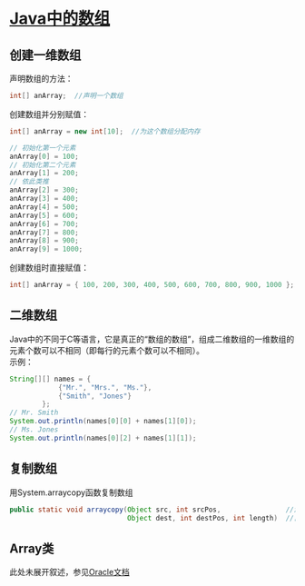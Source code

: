 # [Java中的数组](https://docs.oracle.com/javase/tutorial/java/nutsandbolts/arrays.html "参见Oracle文档")

## 创建一维数组

声明数组的方法：

```java
int[] anArray;  //声明一个数组
```

创建数组并分别赋值：

```java
int[] anArray = new int[10];  //为这个数组分配内存

// 初始化第一个元素
anArray[0] = 100; 
// 初始化第二个元素
anArray[1] = 200; 
// 依此类推
anArray[2] = 300; 
anArray[3] = 400; 
anArray[4] = 500; 
anArray[5] = 600; 
anArray[6] = 700; 
anArray[7] = 800; 
anArray[8] = 900; 
anArray[9] = 1000;
```

创建数组时直接赋值：

```java
int[] anArray = { 100, 200, 300, 400, 500, 600, 700, 800, 900, 1000 };
```

## 二维数组

Java中的不同于C等语言，它是真正的“数组的数组”，组成二维数组的一维数组的元素个数可以不相同（即每行的元素个数可以不相同）。  
示例：

```java
String[][] names = { 
            {"Mr.", "Mrs.", "Ms."}, 
            {"Smith", "Jones"} 
        }; 
// Mr. Smith
System.out.println(names[0][0] + names[1][0]);
// Ms. Jones
System.out.println(names[0][2] + names[1][1]);
```

## 复制数组  

用System.arraycopy函数复制数组

```java
public static void arraycopy(Object src, int srcPos,                //源数组名、从源数组的什么位置开始复制
                             Object dest, int destPos, int length)  //目标数组名、从目标数组的什么位置开始复制、复制几个元素
```  

## Array类

此处未展开叙述，参见[Oracle文档](https://docs.oracle.com/javase/8/docs/api/java/util/Arrays.html "数组类")  
